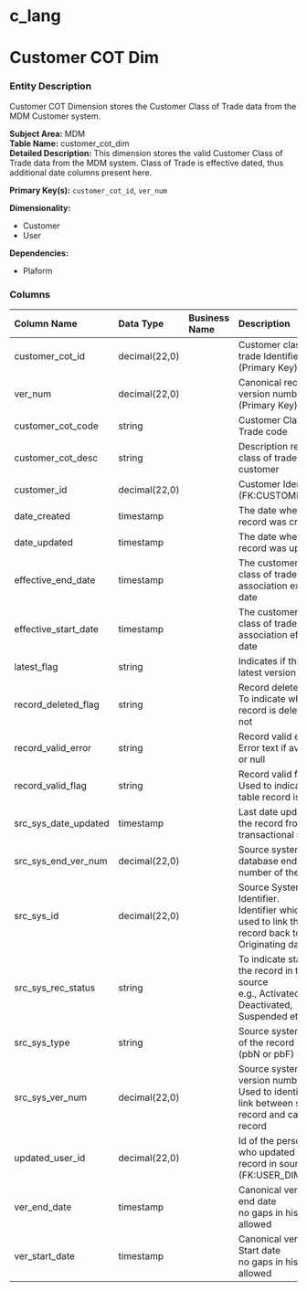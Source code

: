 # c_lang
# Customer COT Dim

### Entity Description
Customer COT Dimension stores the Customer Class of Trade data from the MDM Customer system.

**Subject Area:** MDM<br>
**Table Name:** customer_cot_dim<br>
**Detailed Description:** This dimension stores the valid Customer Class of Trade data from the MDM system.
Class of Trade is effective dated, thus additional date columns present here.

**Primary Key(s):** `customer_cot_id`, `ver_num`


**Dimensionality:**
   - Customer
   - User


**Dependencies:**
   - Plaform


### Columns

| Column Name | Data Type | Business Name | Description |
| :--- | :--- | :--- | :--- |
| customer_cot_id | decimal(22,0) |  | Customer class of trade Identifier<br>(Primary Key) |
| ver_num | decimal(22,0) |  | Canonical record version number<br>(Primary Key) |
| customer_cot_code | string |  | Customer Class Of Trade code |
| customer_cot_desc | string |  | Description related to class of trade of customer |
| customer_id | decimal(22,0) |  |  Customer Identifier (FK:CUSTOMER_DIM) |
| date_created | timestamp |  | The date when the record was created |
| date_updated | timestamp |  | The date when the record was updated |
| effective_end_date | timestamp |  | The customer and class of trade association expiration date |
| effective_start_date | timestamp |  | The customer and class of trade association effective date |
| latest_flag | string |  |Indicates if this is the latest version or not|
| record_deleted_flag | string |  | Record deleted flag<br>To indicate whether record is deleted or not|
| record_valid_error | string |  | Record valid error<br>Error text if availbale or null |
| record_valid_flag | string |  | Record valid flag<br>Used to indicate if table record is valid  |
| src_sys_date_updated | timestamp |  | Last date updated of the record from the transactional system |
| src_sys_end_ver_num | decimal(22,0) |  | Source system database end version number of the record |
| src_sys_id | decimal(22,0) | | Source System Identifier.<br>Identifier which is used to link the record back to Originating data|
| src_sys_rec_status | string |  | To indicate status of the record in the source<br>e.g., Activated, Deactivated, Suspended etc |
| src_sys_type | string |  | Source system type of the record<br>(pbN or pbF)|
| src_sys_ver_num | decimal(22,0) | | Source system version number <br> Used to identify the link between source record and canonical record |
| updated_user_id | decimal(22,0) |  | Id of the person/user who updated the record in source.<br>(FK:USER_DIM)|
| ver_end_date | timestamp |  | Canonical version end date<br> no gaps in history allowed|
| ver_start_date | timestamp |  | Canonical version Start date<br> no gaps in history allowed|

